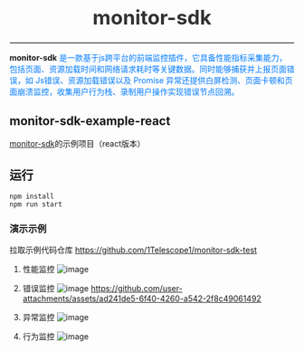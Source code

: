 <h1 align="center" style="font-size: 2.5em; color: #333;">monitor-sdk</h1>
<hr style="border: 1px solid #ccc;"/>

<p align=left><strong>monitor-sdk</strong>
<span style="color: #007BFF;">是一款基于js跨平台的前端监控插件，它具备性能指标采集能力，包括页面、资源加载时间和网络请求耗时等关键数据。同时能够捕获并上报页面错误，如 Js错误、资源加载错误以及 Promise 异常还提供白屏检测、页面卡顿和页面崩溃监控，收集用户行为栈、录制用户操作实现错误节点回溯。</span>
</p>

## monitor-sdk-example-react
[monitor-sdk]([https://github.com/M-cheng-web/web-tracing](https://github.com/1Telescope1/monitor-sdk))的示例项目（react版本）

## 运行
```
npm install
npm run start
```

### 演示示例 
拉取示例代码仓库 https://github.com/1Telescope1/monitor-sdk-test
1. 性能监控
![image](https://github.com/user-attachments/assets/4375b9cc-8ae7-4b57-9120-6912b0497b01)

2. 错误监控
![image](https://github.com/user-attachments/assets/818cebbc-e3c8-4d32-87e8-703888fb404a)
https://github.com/user-attachments/assets/ad241de5-6f40-4260-a542-2f8c49061492

3. 异常监控
![image](https://github.com/user-attachments/assets/54db7727-9ec6-42a2-a9ac-fb375900b924)

4. 行为监控
![image](https://github.com/user-attachments/assets/08977945-3e25-4e91-9643-146319ec47cc)

